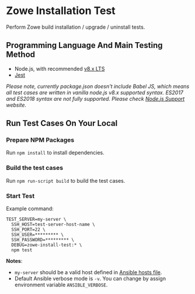 # Zowe Installation Test

Perform Zowe build installation / upgrade / uninstall tests.

## Programming Language And Main Testing Method

- Node.js, with recommended [v8.x LTS](https://nodejs.org/docs/latest-v8.x/api/index.html)
- [Jest](https://jestjs.io/)

_Please note, currently package.json doesn't include *Babel JS*, which means all test cases are written in vanilla node.js v8.x supported syntax. ES2017 and ES2018 syntax are not fully supported. Please check [Node.js Support](https://node.green/) website._

## Run Test Cases On Your Local

### Prepare NPM Packages

Run `npm install` to install dependencies.

### Build the test cases

Run `npm run-script build` to build the test cases.

### Start Test

Example command:

```
TEST_SERVER=my-server \
  SSH_HOST=test-server-host-name \
  SSH_PORT=22 \
  SSH_USER=********* \
  SSH_PASSWORD=********* \
  DEBUG=zowe-install-test:* \
  npm test
```

**Notes**:
- `my-server` should be a valid host defined in [Ansible hosts file](../../playbooks/hosts).
- Default Ansible verbose mode is `-v`. You can change by assign environment variable `ANSIBLE_VERBOSE`.
